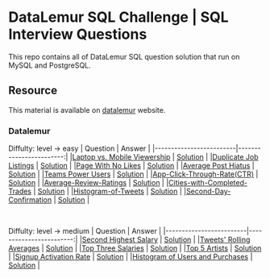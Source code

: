 # DataLemur SQL Challenge | SQL Interview Questions 
This repo contains all of DataLemur SQL question solution that run on MySQL and PostgreSQL.

## Resource
This material is available on [datalemur](https://datalemur.com/sql-tutorial) website.

### Datalemur
Diffulty: level -> easy
| Question                | Answer                 |
|-------------------------|------------------------:|
|[Laptop vs. Mobile Viewership](https://datalemur.com/questions/sql-histogram-tweets) | [Solution](https://github.com/abliskan/DSA-Training/blob/main/SQL/dataLemur/easy/Histogram-of-Tweets.sql) |
|[Duplicate Job Listings](https://datalemur.com/questions/duplicate-job-listings) | [Solution](https://github.com/abliskan/DSA-Training/blob/main/SQL/dataLemur/easy/Duplicate-Job-Listings.sql) |
|[Page With No Likes](https://datalemur.com/questions/sql-page-with-no-likes) | [Solution](https://github.com/abliskan/DSA-Training/blob/main/SQL/dataLemur/easy/Page-With-No-Likes.sql) |
|[Average Post Hiatus](https://datalemur.com/questions/sql-average-post-hiatus-1) | [Solution](https://github.com/abliskan/DSA-Training/blob/main/SQL/dataLemur/easy/Average-Post-Hiatus.sql) |
|[Teams Power Users](https://datalemur.com/questions/teams-power-users) | [Solution](https://github.com/abliskan/DSA-Training/blob/main/SQL/dataLemur/easy/Teams-Power-User.sql) |
|[App-Click-Through-Rate(CTR)](https://datalemur.com/questions/click-through-rate) | [Solution](https://github.com/abliskan/DSA-Training/blob/main/SQL/dataLemur/easy/App-Click-Through-Rate(CTR).sql) |
|[Average-Review-Ratings](https://datalemur.com/questions/sql-avg-review-ratings) | [Solution](https://github.com/abliskan/DSA-Training/blob/main/SQL/dataLemur/easy/Average-Review-Ratings.sql) |
|[Cities-with-Completed-Trades](https://datalemur.com/questions/completed-trades) | [Solution](https://github.com/abliskan/DSA-Training/blob/main/SQL/dataLemur/easy/Cities-with-Completed-Trades.sql) |
|[Histogram-of-Tweets](https://datalemur.com/questions/sql-histogram-tweets) | [Solution](https://github.com/abliskan/DSA-Training/blob/main/SQL/dataLemur/easy/Histogram-of-Tweets.sql) |
|[Second-Day-Confirmation](https://datalemur.com/questions/second-day-confirmation) | [Solution](https://github.com/abliskan/DSA-Training/blob/main/SQL/dataLemur/easy/Second-Day-Confirmation.sql) |

<br>

Diffulty: level -> medium
| Question                | Answer                 |
|-------------------------|------------------------:|
|[Second Highest Salary](https://datalemur.com/questions/sql-second-highest-salary) | [Solution](https://github.com/abliskan/DSA-Training/blob/main/SQL/dataLemur/medium/Second-Highest-Salary.sql) |
|[Tweets' Rolling Averages](https://datalemur.com/questions/rolling-average-tweets) | [Solution](https://github.com/abliskan/DSA-Training/blob/main/SQL/dataLemur/medium/Tweets-Rolling-Averages.sql) |
|[Top Three Salaries](https://datalemur.com/questions/sql-top-three-salaries) | [Solution](https://github.com/abliskan/DSA-Training/blob/main/SQL/dataLemur/medium/Top-Three-Salaries.sql) |
|[Top 5 Artists](https://datalemur.com/questions/top-fans-rank) | [Solution](https://github.com/abliskan/DSA-Training/blob/main/SQL/dataLemur/medium/Top-5-Artists.sql) |
|[Signup Activation Rate](https://datalemur.com/questions/signup-confirmation-rate) | [Solution](https://github.com/abliskan/DSA-Training/blob/main/SQL/dataLemur/medium/Signup-Activation-Rate.sql) |
|[Histogram of Users and Purchases](https://datalemur.com/questions/histogram-users-purchases) | [Solution](https://github.com/abliskan/DSA-Training/blob/main/SQL/dataLemur/medium/Histogram-of-Users-and-Purchases.sql) |
